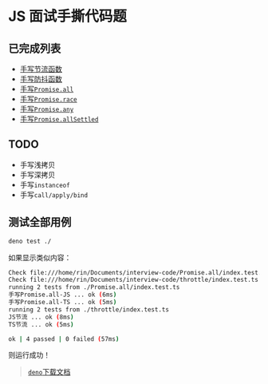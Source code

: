 # JS 面试手撕代码题

## 已完成列表

- [手写节流函数](/throttle/)
- [手写防抖函数](/debounce/)
- [手写`Promise.all`](/Promise.all/)
- [手写`Promise.race`](/Promise.race/)
- [手写`Promise.any`](/Promise.any/)
- [手写`Promise.allSettled`](/Promise.allSettled/)

## TODO
- 手写浅拷贝
- 手写深拷贝
- 手写`instanceof`
- 手写`call/apply/bind`

## 测试全部用例

```bash
deno test ./
```

如果显示类似内容：

```bash
Check file:///home/rin/Documents/interview-code/Promise.all/index.test.ts
Check file:///home/rin/Documents/interview-code/throttle/index.test.ts
running 2 tests from ./Promise.all/index.test.ts
手写Promise.all-JS ... ok (6ms)
手写Promise.all-TS ... ok (5ms)
running 2 tests from ./throttle/index.test.ts
JS节流 ... ok (8ms)
TS节流 ... ok (5ms)

ok | 4 passed | 0 failed (57ms)
```

则运行成功！

> [`deno`下载文档](https://deno.land/manual@v1.28.3/getting_started/installation)
